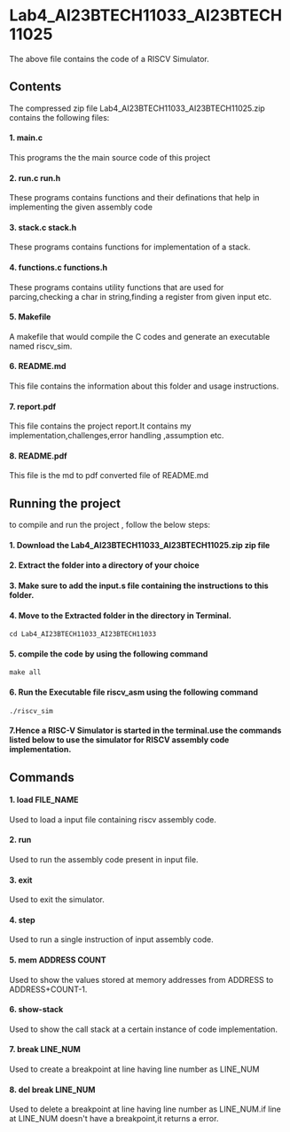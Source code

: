 # Lab4_AI23BTECH11033_AI23BTECH11025
The above file contains the code of a RISCV Simulator.
## Contents
The compressed zip file Lab4_AI23BTECH11033_AI23BTECH11025.zip contains the following files:
#### 1. main.c
This programs the the main source code of this project
#### 2. run.c run.h
These programs contains functions and their definations that help in implementing the given assembly code
#### 3. stack.c stack.h
These programs contains functions for implementation of a stack.
#### 4. functions.c functions.h 
These programs contains utility functions that are used for parcing,checking a char in string,finding a register from given input etc.
#### 5. Makefile
A makefile that would compile the C codes and generate an executable named riscv_sim.
#### 6. README.md
This file contains the information about this folder and usage instructions.
#### 7. report.pdf
This file contains the project report.It contains my implementation,challenges,error handling ,assumption etc.
#### 8. README.pdf
This file is the md to pdf converted file of README.md
## Running the project
to compile and run the project , follow the below steps:
#### 1. Download the Lab4_AI23BTECH11033_AI23BTECH11025.zip zip file
#### 2. Extract the folder into a directory of your choice
#### 3. Make sure to add the input.s file containing the instructions to this folder.
#### 4. Move to the Extracted folder in the directory in Terminal.
    cd Lab4_AI23BTECH11033_AI23BTECH11033
#### 5. compile the code by using the following command 
    make all
#### 6. Run the Executable file riscv_asm using the following command
    ./riscv_sim
#### 7.Hence a RISC-V Simulator is started in the terminal.use the commands listed below to use the simulator for RISCV assembly code implementation.
## Commands
#### 1. load FILE_NAME 
Used to load a input file containing riscv assembly code.
#### 2. run
Used to run the assembly code present in input file.
#### 3. exit
Used to exit the simulator.
#### 4. step
Used to run a single instruction of input assembly code.
#### 5. mem ADDRESS COUNT
Used to show the values stored at memory addresses from ADDRESS to ADDRESS+COUNT-1.
#### 6. show-stack
Used to show the call stack at a certain instance of code implementation.
#### 7. break LINE_NUM
Used to create a breakpoint at line having line number as LINE_NUM
#### 8. del break LINE_NUM
Used to delete a breakpoint at line having line number as LINE_NUM.if line at LINE_NUM doesn't have a breakpoint,it returns a error.
